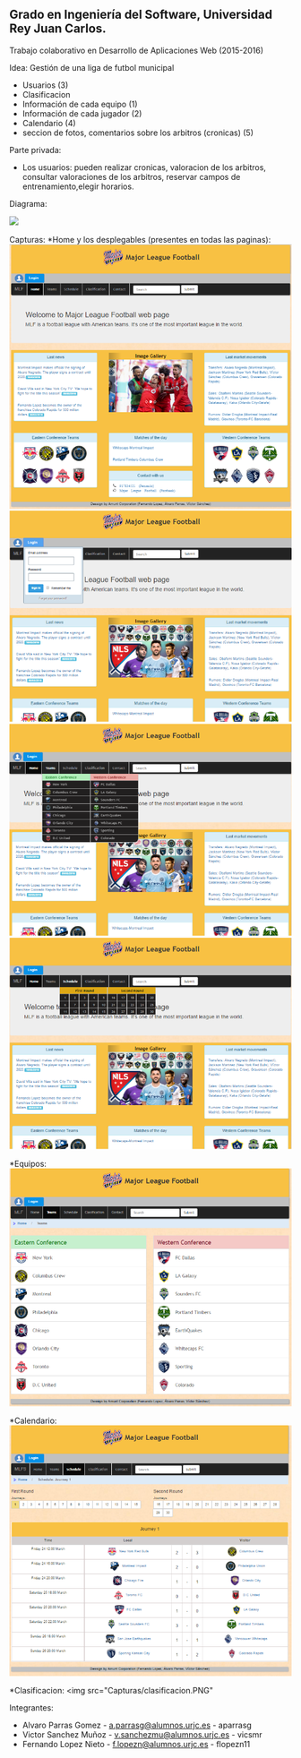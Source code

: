 ## Grado en Ingeniería del Software, Universidad Rey Juan Carlos.
Trabajo colaborativo en Desarrollo de Aplicaciones Web (2015-2016)

Idea: 
Gestión de una liga de futbol municipal
* Usuarios (3)
* Clasificacion
* Información de cada equipo (1)
* Información de cada jugador (2)
* Calendario (4)
* seccion de fotos, comentarios sobre los arbitros (cronicas) (5)

Parte privada:
* Los usuarios: pueden realizar cronicas, valoracion de los arbitros, consultar valoraciones de los arbitros, reservar campos de entrenamiento,elegir horarios.

Diagrama:

<img src="diagrama.png">

Capturas:
*Home y los desplegables (presentes en todas las paginas):
<img src="Capturas/Home.PNG">
<img src="Capturas/desplegable_login.png">
<img src="Capturas/desplegable_de_equipo.png">
<img src="Capturas/desplegable_calendario.png">

*Equipos:
<img src="Capturas/Teams.PNG">

*Calendario:
<img src="Capturas/calendario.PNG">

*Clasificacion:
<img src="Capturas/clasificacion.PNG"



Integrantes:
* Alvaro Parras Gomez -  a.parrasg@alumnos.urjc.es - aparrasg
* Victor Sanchez Muñoz - v.sanchezmu@alumnos.urjc.es - vicsmr
* Fernando Lopez Nieto - f.lopezn@alumnos.urjc.es - flopezn11
